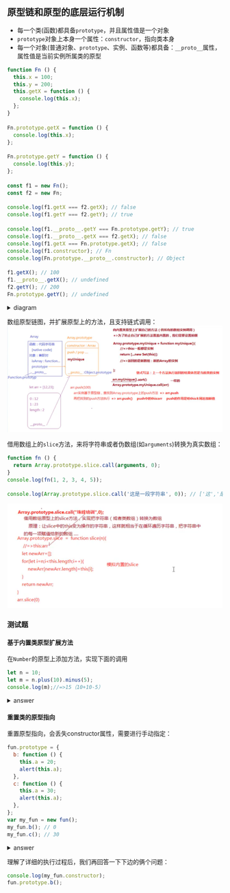 ## 原型链和原型的底层运行机制
* 每一个类(函数)都具备`prototype`，并且属性值是一个对象
* `prototype`对象上本身一个属性：`constructor`，指向类本身
* 每一个对象(普通对象、`prototype`、实例、函数等)都具备：`__proto__`属性，属性值是当前实例所属类的原型

```javascript
function Fn () {
  this.x = 100;
  this.y = 200;
  this.getX = function () {
    console.log(this.x);
  };
}

Fn.prototype.getX = function () {
  console.log(this.x);
};

Fn.prototype.getY = function () {
  console.log(this.y);
};

const f1 = new Fn();
const f2 = new Fn;

console.log(f1.getX === f2.getX); // false
console.log(f1.getY === f2.getY); // true

console.log(f1.__proto__.getY === Fn.prototype.getY); // true
console.log(f1.__proto__.getX === f2.getX); // false
console.log(f1.getX === Fn.prototype.getX); // false
console.log(f1.constructor); // Fn
console.log(Fn.prototype.__proto__.constructor); // Object

f1.getX(); // 100
f1.__proto__.getX(); // undefined
f2.getY(); // 200
Fn.prototype.getY(); // undefined
```

<details>
  <summary>diagram</summary>
  
  ![](https://raw.githubusercontent.com/wangkaiwd/drawing-bed/master/20200326232606.png)
  ![](https://raw.githubusercontent.com/wangkaiwd/drawing-bed/master/20200327003810.png)
</details>

数组原型链图，并扩展原型上的方法，且支持链式调用：
![](https://raw.githubusercontent.com/wangkaiwd/drawing-bed/master/20200327004016.png)

借用数组上的`slice`方法，来将字符串或者伪数组(如`arguments`)转换为真实数组：
```javascript
function fn () {
  return Array.prototype.slice.call(arguments, 0);
}
console.log(fn(1, 2, 3, 4, 5));

console.log(Array.prototype.slice.call('这是一段字符串', 0)); // ['这','是','一','段','字','符','串']
```
![](https://raw.githubusercontent.com/wangkaiwd/drawing-bed/master/20200327005239.png)

### 测试题

#### 基于内置类原型扩展方法

在`Number`的原型上添加方法，实现下面的调用
```javascript
let n = 10;
let m = n.plus(10).minus(5);
console.log(m);//=>15（10+10-5）
```
<details>
  <summary>answer</summary>
  
  ```javascript
  (function (proto) {
    const toNumber = number => {
      number = Number(number);
      if (isNaN(number)) {
        number = 0;
      }
      return number;
    };
  
    proto.plus = function (number) {
      return this + toNumber(number);
    };
    proto.minus = function (number) {
      return this - toNumber(number);
    };
  })(Number.prototype);  
  ```
</details>

#### 重置类的原型指向
重置原型指向，会丢失constructor属性，需要进行手动指定：
```javascript
fun.prototype = {
  b: function () {
    this.a = 20;
    alert(this.a);
  },
  c: function () {
    this.a = 30;
    alert(this.a);
  },
};
var my_fun = new fun();
my_fun.b(); // 0
my_fun.c(); // 30
```
<details>
  <summary>answer</summary>
  
  ![](https://raw.githubusercontent.com/wangkaiwd/drawing-bed/master/20200328170420.png)
</details>

理解了详细的执行过程后，我们再回答一下下边的俩个问题：
```javascript
console.log(my_fun.constructor);
fun.prototype.b();
```
